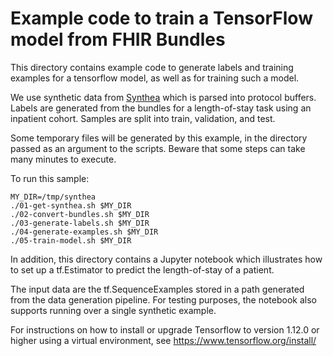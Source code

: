 # Example code to train a TensorFlow model from FHIR Bundles

This directory contains example code to generate labels and training examples
for a tensorflow model, as well as for training such a model.

We use synthetic data from [Synthea](https://syntheticmass.mitre.org/) which is
parsed into protocol buffers. Labels are generated from the bundles for a
length-of-stay task using an inpatient cohort. Samples are split into train,
validation, and test.

Some temporary files will be generated by this example, in the directory passed
as an argument to the scripts. Beware that some steps can take many minutes to
execute.

To run this sample:

```
MY_DIR=/tmp/synthea
./01-get-synthea.sh $MY_DIR
./02-convert-bundles.sh $MY_DIR
./03-generate-labels.sh $MY_DIR
./04-generate-examples.sh $MY_DIR
./05-train-model.sh $MY_DIR
```

In addition, this directory contains a Jupyter notebook which illustrates
how to set up a tf.Estimator to predict the length-of-stay of a patient.

The input data are the tf.SequenceExamples stored in a path generated from the
data generation pipeline. For testing purposes, the notebook also supports
running over a single synthetic example.

For instructions on how to install or upgrade Tensorflow to version 1.12.0 or
higher using a virtual environment, see
https://www.tensorflow.org/install/

